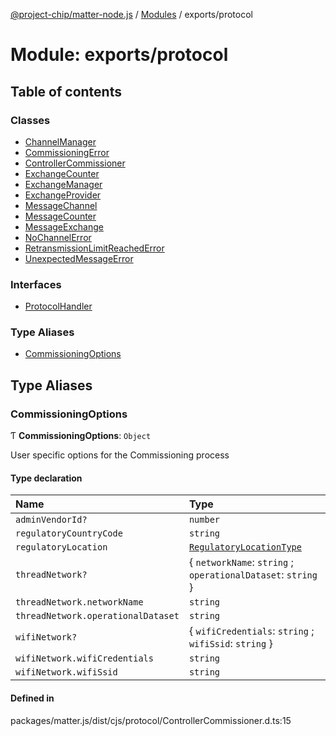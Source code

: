 [@project-chip/matter-node.js](../README.md) / [Modules](../modules.md) / exports/protocol

# Module: exports/protocol

## Table of contents

### Classes

- [ChannelManager](../classes/exports_protocol.ChannelManager.md)
- [CommissioningError](../classes/exports_protocol.CommissioningError.md)
- [ControllerCommissioner](../classes/exports_protocol.ControllerCommissioner.md)
- [ExchangeCounter](../classes/exports_protocol.ExchangeCounter.md)
- [ExchangeManager](../classes/exports_protocol.ExchangeManager.md)
- [ExchangeProvider](../classes/exports_protocol.ExchangeProvider.md)
- [MessageChannel](../classes/exports_protocol.MessageChannel.md)
- [MessageCounter](../classes/exports_protocol.MessageCounter.md)
- [MessageExchange](../classes/exports_protocol.MessageExchange.md)
- [NoChannelError](../classes/exports_protocol.NoChannelError.md)
- [RetransmissionLimitReachedError](../classes/exports_protocol.RetransmissionLimitReachedError.md)
- [UnexpectedMessageError](../classes/exports_protocol.UnexpectedMessageError.md)

### Interfaces

- [ProtocolHandler](../interfaces/exports_protocol.ProtocolHandler.md)

### Type Aliases

- [CommissioningOptions](exports_protocol.md#commissioningoptions)

## Type Aliases

### CommissioningOptions

Ƭ **CommissioningOptions**: `Object`

User specific options for the Commissioning process

#### Type declaration

| Name | Type |
| :------ | :------ |
| `adminVendorId?` | `number` |
| `regulatoryCountryCode` | `string` |
| `regulatoryLocation` | [`RegulatoryLocationType`](../enums/exports_cluster.GeneralCommissioning.RegulatoryLocationType.md) |
| `threadNetwork?` | { `networkName`: `string` ; `operationalDataset`: `string`  } |
| `threadNetwork.networkName` | `string` |
| `threadNetwork.operationalDataset` | `string` |
| `wifiNetwork?` | { `wifiCredentials`: `string` ; `wifiSsid`: `string`  } |
| `wifiNetwork.wifiCredentials` | `string` |
| `wifiNetwork.wifiSsid` | `string` |

#### Defined in

packages/matter.js/dist/cjs/protocol/ControllerCommissioner.d.ts:15
